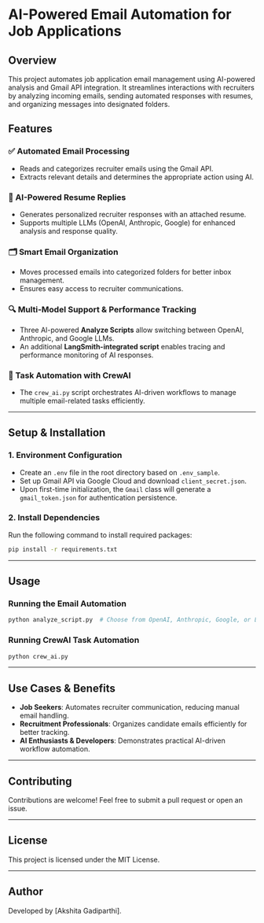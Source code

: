 # **AI-Powered Email Automation for Job Applications**

## **Overview**
This project automates job application email management using AI-powered analysis and Gmail API integration. It streamlines interactions with recruiters by analyzing incoming emails, sending automated responses with resumes, and organizing messages into designated folders.

## **Features**

### ✅ Automated Email Processing
- Reads and categorizes recruiter emails using the Gmail API.
- Extracts relevant details and determines the appropriate action using AI.

### 📩 AI-Powered Resume Replies
- Generates personalized recruiter responses with an attached resume.
- Supports multiple LLMs (OpenAI, Anthropic, Google) for enhanced analysis and response quality.

### 🗂 Smart Email Organization
- Moves processed emails into categorized folders for better inbox management.
- Ensures easy access to recruiter communications.

### 🔍 Multi-Model Support & Performance Tracking
- Three AI-powered **Analyze Scripts** allow switching between OpenAI, Anthropic, and Google LLMs.
- An additional **LangSmith-integrated script** enables tracing and performance monitoring of AI responses.

### 🤖 Task Automation with CrewAI
- The `crew_ai.py` script orchestrates AI-driven workflows to manage multiple email-related tasks efficiently.

---

## **Setup & Installation**

### **1. Environment Configuration**
- Create an `.env` file in the root directory based on `.env_sample`.
- Set up Gmail API via Google Cloud and download `client_secret.json`.
- Upon first-time initialization, the `Gmail` class will generate a `gmail_token.json` for authentication persistence.

### **2. Install Dependencies**
Run the following command to install required packages:
```bash
pip install -r requirements.txt
```

---

## **Usage**

### **Running the Email Automation**
```bash
python analyze_script.py  # Choose from OpenAI, Anthropic, Google, or LangSmith versions
```

### **Running CrewAI Task Automation**
```bash
python crew_ai.py
```

---

## **Use Cases & Benefits**
- **Job Seekers**: Automates recruiter communication, reducing manual email handling.
- **Recruitment Professionals**: Organizes candidate emails efficiently for better tracking.
- **AI Enthusiasts & Developers**: Demonstrates practical AI-driven workflow automation.

---

## **Contributing**
Contributions are welcome! Feel free to submit a pull request or open an issue.

---

## **License**
This project is licensed under the MIT License.

---

## **Author**
Developed by [Akshita Gadiparthi]. 
